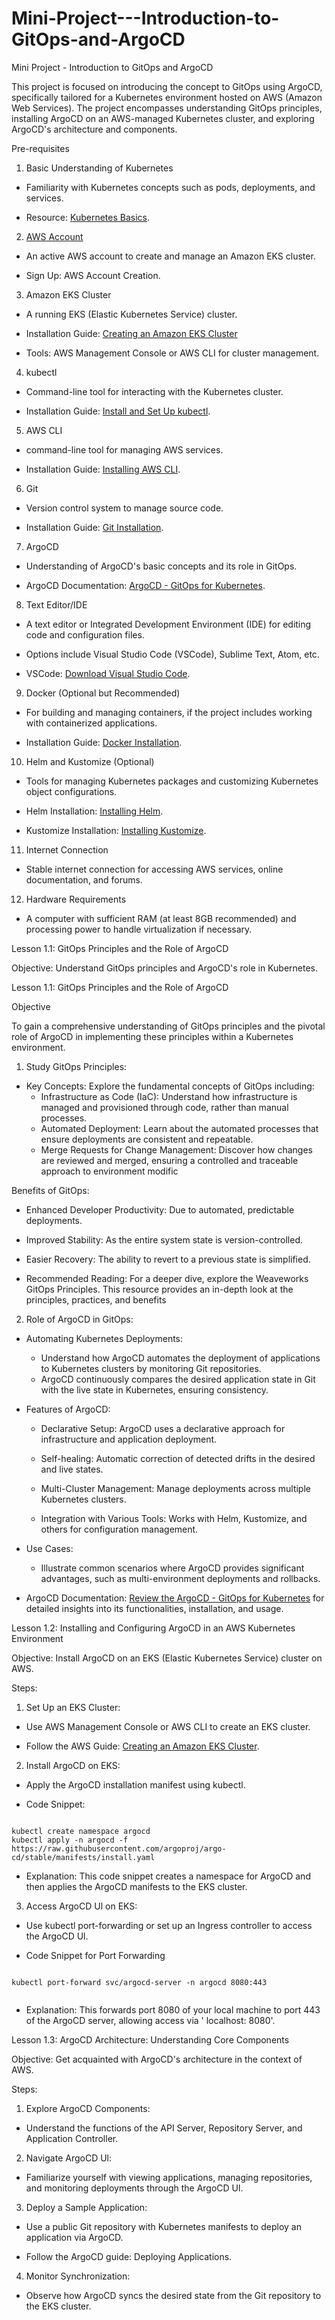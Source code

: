 # Mini-Project---Introduction-to-GitOps-and-ArgoCD

Mini Project - Introduction to GitOps and ArgoCD


This project is focused on introducing the concept to GitOps using ArgoCD, specifically tailored for a Kubernetes environment hosted on AWS (Amazon Web Services). The project encompasses understanding GitOps principles, installing ArgoCD on an AWS-managed Kubernetes cluster, and exploring ArgoCD's architecture and components.


Pre-requisites


1. Basic Understanding of Kubernetes

- Familiarity with Kubernetes concepts such as pods, deployments, and services.

- Resource: [Kubernetes Basics](https://kubernetes.io/docs/tutorials/kubernetes-basics/).

2. [AWS Account](https://repost.aws/knowledge-center/create-and-activate-aws-account)

- An active AWS account to create and manage an Amazon EKS cluster.

- Sign Up: AWS Account Creation.

3. Amazon EKS Cluster

- A running EKS (Elastic Kubernetes Service) cluster.

- Installation Guide: [Creating an Amazon EKS Cluster](https://docs.aws.amazon.com/eks/latest/userguide/create-cluster.html)

- Tools: AWS Management Console or AWS CLI for cluster management.

4. kubectl

- Command-line tool for interacting with the Kubernetes cluster.

- Installation Guide: [Install and Set Up kubectl](https://kubernetes.io/docs/tasks/tools/).

5. AWS CLI

- command-line tool for managing AWS services.

- Installation Guide: [Installing AWS CLI](https://aws.amazon.com/cli/).

6. Git

-  Version control system to manage source code.

- Installation Guide: [Git Installation](https://git-scm.com/book/en/v2/Getting-Started-Installing-Git).



7. ArgoCD

- Understanding of ArgoCD's basic concepts and its role in GitOps.

-  ArgoCD Documentation: [ArgoCD - GitOps for Kubernetes](https://argo-cd.readthedocs.io/en/stable/).

8. Text Editor/IDE

- A text editor or Integrated Development Environment (IDE) for editing code and configuration files.

- Options include Visual Studio Code (VSCode), Sublime Text, Atom, etc.

-  VSCode: [Download Visual Studio Code](https://code.visualstudio.com/download).

9. Docker (Optional but Recommended)

- For building and managing containers, if the project includes working with containerized applications.

- Installation Guide: [Docker Installation](https://code.visualstudio.com/download).

10. Helm and Kustomize (Optional)

- Tools for managing Kubernetes packages and customizing Kubernetes object configurations.

- Helm Installation: [Installing Helm](https://helm.sh/docs/intro/install/).

- Kustomize Installation: [Installing Kustomize](https://kubectl.docs.kubernetes.io/installation/kustomize/).

11. Internet Connection

-  Stable internet connection for accessing AWS services, online documentation, and forums.

12. Hardware Requirements

- A computer with sufficient RAM (at least 8GB recommended) and processing power to handle virtualization if necessary.




Lesson 1.1: GitOps Principles and the Role of ArgoCD

Objective: Understand GitOps principles and ArgoCD's role in Kubernetes.

Lesson 1.1: GitOps Principles and the Role of ArgoCD

Objective

To gain a comprehensive understanding of GitOps principles and the pivotal role of ArgoCD in implementing these principles within a Kubernetes environment.

1. Study GitOps Principles:
- Key Concepts: Explore the fundamental concepts of GitOps including:
	- Infrastructure as Code (IaC): Understand how infrastructure is managed and provisioned  through code, rather than manual processes.
	- Automated Deployment: Learn about the automated processes that ensure deployments are consistent and repeatable.
	- Merge Requests for Change Management: Discover how changes are reviewed and merged, ensuring a controlled and traceable approach to         environment modific


Benefits of GitOps:

- Enhanced Developer Productivity: Due to automated, predictable deployments.

- Improved Stability: As the entire system state is version-controlled.

- Easier Recovery: The ability to revert to a previous state is simplified.

-  Recommended Reading: For a deeper dive, explore the Weaveworks GitOps Principles. This resource provides an in-depth look at the            principles, practices, and benefits


2. Role of ArgoCD in GitOps:

- Automating Kubernetes Deployments:
	- Understand how ArgoCD automates the deployment of applications to Kubernetes clusters by monitoring Git repositories.
	- ArgoCD continuously compares the desired application state in Git with the live state in Kubernetes, ensuring consistency.

- Features of ArgoCD:

	- Declarative Setup: ArgoCD uses a declarative approach for infrastructure and application deployment.
	- Self-healing: Automatic correction of detected drifts in the desired and live states.

	- Multi-Cluster Management: Manage deployments across multiple Kubernetes clusters.

	- Integration with Various Tools: Works with Helm, Kustomize, and others for configuration management.

- Use Cases:

	- Illustrate common scenarios where ArgoCD provides significant advantages, such as multi-environment deployments and rollbacks.

   
- ArgoCD Documentation: [Review the ArgoCD - GitOps for Kubernetes](https://argo-cd.readthedocs.io/en/stable/) for detailed insights into     its functionalities, installation, and usage.



Lesson 1.2: Installing and Configuring ArgoCD in an AWS Kubernetes Environment


Objective: Install ArgoCD on an EKS (Elastic Kubernetes Service) cluster on AWS.

Steps:

1. Set Up an EKS Cluster:

- Use AWS Management Console or AWS CLI to create an EKS cluster.

- Follow the AWS Guide: [Creating an Amazon EKS Cluster](https://docs.aws.amazon.com/eks/latest/userguide/create-cluster.html).

2. Install ArgoCD on EKS:


- Apply the ArgoCD installation manifest using kubectl.

- Code Snippet:


```

kubectl create namespace argocd
kubectl apply -n argocd -f https://raw.githubusercontent.com/argoproj/argo-cd/stable/manifests/install.yaml

```


- Explanation: This code snippet creates a namespace for ArgoCD and then applies the ArgoCD manifests to the EKS cluster.



3. Access ArgoCD Ul on EKS:

- Use kubectl port-forwarding or set up an Ingress controller to access the ArgoCD Ul.

- Code Snippet for Port Forwarding


```

kubectl port-forward svc/argocd-server -n argocd 8080:443


```

- Explanation: This forwards port 8080 of your local machine to port 443 of the ArgoCD server, allowing access via ' localhost: 8080'.



Lesson 1.3: ArgoCD Architecture: Understanding Core Components

Objective: Get acquainted with ArgoCD's architecture in the context of AWS.

Steps:

1. Explore ArgoCD Components:


- Understand the functions of the API Server, Repository Server, and Application Controller.

2. Navigate ArgoCD Ul:

-  Familiarize yourself with viewing applications, managing repositories, and monitoring deployments through the ArgoCD Ul.

3. Deploy a Sample Application:

- Use a public Git repository with Kubernetes manifests to deploy an application via ArgoCD.

- Follow the ArgoCD guide: Deploying Applications.

4. Monitor Synchronization:


- Observe how ArgoCD syncs the desired state from the Git repository to the EKS cluster.

